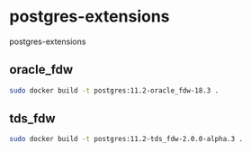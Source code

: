 # postgres-extensions
postgres-extensions

## oracle_fdw

```bash
sudo docker build -t postgres:11.2-oracle_fdw-18.3 .
```

## tds_fdw

```bash
sudo docker build -t postgres:11.2-tds_fdw-2.0.0-alpha.3 .
```
